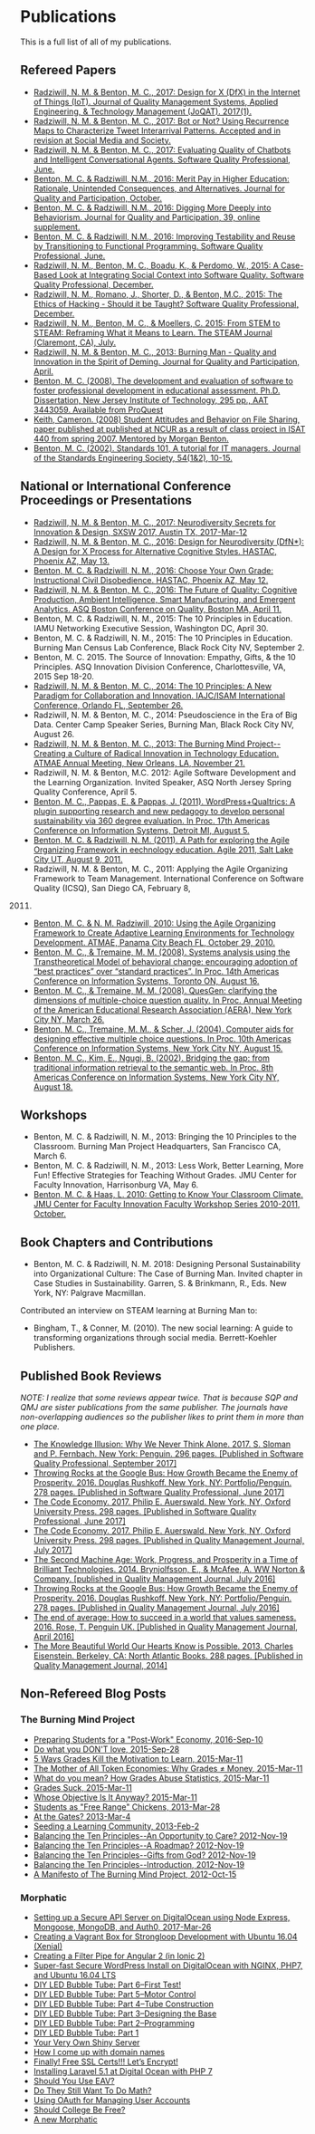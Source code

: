 # Publications

This is a full list of all of my publications.

## Refereed Papers

* [Radziwill, N. M. & Benton, M. C., 2017: Design for X (DfX) in the Internet of Things (IoT). Journal of Quality Management Systems, Applied Engineering, & Technology Management (JoQAT). 2017(1).](https://github.com/morphatic/isat-portfolio/raw/master/supporting_materials/publications/2017--QMS--DfXForIoT.pdf)
* [Radziwill, N. M. & Benton, M. C., 2017: Bot or Not? Using Recurrence Maps to Characterize Tweet Interarrival Patterns. Accepted and in revision at Social Media and Society.](https://github.com/morphatic/isat-portfolio/raw/master/supporting_materials/publications/2016--arXiv--BotOrNot.pdf)
* [Radziwill, N. M. & Benton, M. C., 2017: Evaluating Quality of Chatbots and Intelligent Conversational Agents. Software Quality Professional, June.](https://github.com/morphatic/isat-portfolio/raw/master/supporting_materials/publications/2017--SQP--QualityOfChatBots.pdf)
* [Benton, M. C. & Radziwill, N.M., 2016: Merit Pay in Higher Education: Rationale, Unintended Consequences, and Alternatives. Journal for Quality and Participation, October.](https://github.com/morphatic/isat-portfolio/raw/master/supporting_materials/publications/2016--JQP--MeritPayInHigherEd.pdf)
* [Benton, M. C. & Radziwill, N.M., 2016: Digging More Deeply into Behaviorism. Journal for Quality and Participation, 39, online supplement.](https://github.com/morphatic/isat-portfolio/raw/master/supporting_materials/publications/2016--JQP--DiggingDeeperIntoBehaviorism.pdf)
* [Benton, M. C. & Radziwill, N.M., 2016: Improving Testability and Reuse by Transitioning to Functional Programming. Software Quality Professional, June.](https://github.com/morphatic/isat-portfolio/raw/master/supporting_materials/publications/2016--SQP--TransitionToFunctionalProgramming.pdf)
* [Radziwill, N. M., Benton, M. C., Boadu, K., & Perdomo, W., 2015: A Case-Based Look at Integrating Social Context into Software Quality. Software Quality Professional, December.](https://github.com/morphatic/isat-portfolio/raw/master/supporting_materials/publications/2015--SQP--SocialContextInSoftwareQuality.pdf)
* [Radziwill, N. M., Romano, J., Shorter, D., & Benton, M.C., 2015: The Ethics of Hacking - Should it be Taught? Software Quality Professional, December.](https://github.com/morphatic/isat-portfolio/raw/master/supporting_materials/publications/2015--SQP--ShouldHackingBeTaught.pdf)
* [Radziwill, N. M., Benton, M. C., & Moellers, C. 2015: From STEM to STEAM: Reframing What it Means to Learn. The STEAM Journal (Claremont, CA), July.](https://github.com/morphatic/isat-portfolio/raw/master/supporting_materials/publications/2015--STEAM--FromSTEMtoSTEAM.pdf)
* [Radziwill, N. M. & Benton, M. C., 2013: Burning Man - Quality and Innovation in the Spirit of Deming. Journal for Quality and Participation, April.](https://github.com/morphatic/isat-portfolio/raw/master/supporting_materials/publications/2013--JQP--DemingAndBurningMan.pdf)
* [Benton, M. C. (2008). The development and evaluation of software to foster professional development in educational assessment. Ph.D. Dissertation, New Jersey Institute of Technology, 295 pp., AAT 3443059. Available from ProQuest](http://gradworks.umi.com/34/43/3443059.html.)
* [Keith, Cameron. (2008) Student Attitudes and Behavior on File Sharing, paper published at published at NCUR as a result of class project in ISAT 440 from spring 2007. Mentored by Morgan Benton.](https://github.com/morphatic/isat-portfolio/raw/master/supporting_materials/publications/2008--NCUR--StudentAttitudesOnFileSharing.pdf)
* [Benton, M. C. (2002). Standards 101, A tutorial for IT managers. Journal of the Standards Engineering Society, 54(1&2), 10-15.](https://github.com/morphatic/isat-portfolio/raw/master/supporting_materials/publications/2002-Benton-Standards101.pdf)

## National or International Conference Proceedings or Presentations

* [Radziwill, N. M. & Benton, M. C., 2017: Neurodiversity Secrets for Innovation & Design, SXSW 2017, Austin TX, 2017-Mar-12](https://github.com/morphatic/isat-portfolio/raw/master/supporting_materials/publications/2017--SXSW--NeurodiversitySecrets.pdf)
* [Radziwill, N. M. & Benton, M. C., 2016: Design for Neurodiversity (DfN*): A Design for X Process for Alternative Cognitive Styles. HASTAC, Phoenix AZ, May 13.](https://github.com/morphatic/isat-portfolio/raw/master/supporting_materials/publications/2016--HASTAC--DesignForNeurodiversity.pdf)
* [Benton, M. C. & Radziwill, N. M., 2016: Choose Your Own Grade: Instructional Civil Disobedience. HASTAC, Phoenix AZ, May 12.](https://github.com/morphatic/isat-portfolio/raw/master/supporting_materials/publications/2016--HASTAC--CYOG.pdf)
* [Radziwill, N. M. & Benton, M. C., 2016: The Future of Quality: Cognitive Production, Ambient Intelligence, Smart Manufacturing, and Emergent Analytics. ASQ Boston Conference on Quality, Boston MA, April 11.](https://github.com/morphatic/isat-portfolio/raw/master/supporting_materials/publications/2016--ASQ--FutureOfQuality.pdf)
* Benton, M. C. & Radziwill, N. M., 2015: The 10 Principles in Education. IAMU Networking Executive Session, Washington DC, April 30.
* Benton, M. C. & Radziwill, N. M., 2015: The 10 Principles in Education. Burning Man Census Lab Conference, Black Rock City NV, September 2.
* Benton, M. C. 2015. The Source of Innovation: Empathy, Gifts, & the 10 Principles. ASQ Innovation Division Conference, Charlottesville, VA, 2015 Sep 18-20.
* [Radziwill, N. M. & Benton, M. C., 2014: The 10 Principles: A New Paradigm for Collaboration and Innovation. IAJC/ISAM International Conference, Orlando FL, September 26.](https://github.com/morphatic/isat-portfolio/raw/master/supporting_materials/misc/2014--IAJC-ISAM--10PrinciplesANewParadigm.pdf)
* Radziwill, N. M. &amp; Benton, M. C., 2014: Pseudoscience in the Era of Big Data. Center Camp
Speaker Series, Burning Man, Black Rock City NV, August 26.
* [Radziwill, N. M. & Benton, M. C., 2013: The Burning Mind Project--Creating a Culture of Radical Innovation in Technology Education. ATMAE Annual Meeting, New Orleans, LA, November 21.](https://github.com/morphatic/isat-portfolio/raw/master/supporting_materials/misc/2013--ATMAE--BurningMindProject.pdf)
* Radziwill, N. M. &amp; Benton, M.C. 2012: Agile Software Development and the Learning
Organization. Invited Speaker, ASQ North Jersey Spring Quality Conference, April 5.
* [Benton, M. C., Pappas, E. & Pappas, J. (2011). WordPress+Qualtrics: A plugin supporting research and new pedagogy to develop personal sustainability via 360 degree evaluation. In Proc. 17th Americas Conference on Information Systems, Detroit MI, August 5.](https://github.com/morphatic/isat-portfolio/raw/master/supporting_materials/publications/2011--AMCIS--Wordpress%2BQualtrics.pdf)
* [Benton, M. C. & Radziwill, N. M. (2011). A Path for exploring the Agile Organizing Framework in eechnology education. Agile 2011, Salt Lake City UT, August 9, 2011.](https://github.com/morphatic/isat-portfolio/raw/master/supporting_materials/publications/2011--Agile2011--AgileOrganizingFramework.pdf)
* Radziwill, N. M. &amp; Benton, M. C., 2011: Applying the Agile Organizing Framework to Team
Management. International Conference on Software Quality (ICSQ), San Diego CA, February 8,
2011.
* [Benton, M. C. & N. M. Radziwill, 2010: Using the Agile Organizing Framework to Create Adaptive Learning Environments for Technology Development. ATMAE, Panama City Beach FL, October 29, 2010.](https://github.com/morphatic/isat-portfolio/raw/master/supporting_materials/misc/2010--ATMAE--AgileOrganizingFramework.pdf)
* [Benton, M. C., & Tremaine, M. M. (2008). Systems analysis using the Transtheoretical Model of behavioral change: encouraging adoption of “best practices” over “standard practices”. In Proc. 14th Americas Conference on Information Systems, Toronto ON, August 16.](https://github.com/morphatic/isat-portfolio/raw/master/supporting_materials/publications/2008--AMCIS--SysAnalWTranstheoreticalModel.pdf)
* [Benton, M. C., & Tremaine, M. M. (2008). QuesGen: clarifying the dimensions of multiple-choice question quality. In Proc. Annual Meeting of the American Educational Research Association (AERA), New York City NY, March 26.](https://github.com/morphatic/isat-portfolio/raw/master/supporting_materials/publications/2008--AERA--ClarifyingDimensionsOfMCQQuality.pdf)
* [Benton, M. C., Tremaine, M. M., & Scher, J. (2004). Computer aids for designing effective multiple choice questions. In Proc. 10th Americas Conference on Information Systems, New York City NY, August 15.](https://github.com/morphatic/isat-portfolio/raw/master/supporting_materials/publications/2004--AMCIS--ComputerAidsForMCQs.pdf)
* [Benton, M. C., Kim, E., Ngugi, B. (2002). Bridging the gap: from traditional information retrieval to the semantic web. In Proc. 8th Americas Conference on Information Systems, New York City NY, August 18.](https://github.com/morphatic/isat-portfolio/raw/master/supporting_materials/publications/2002--AMCIS--InfoRetrieval2SematicWeb.pdf)

## Workshops

* Benton, M. C. & Radziwill, N. M., 2013: Bringing the 10 Principles to the Classroom. Burning Man Project Headquarters, San Francisco CA, March 6.
* Benton, M. C. & Radziwill, N. M., 2013: Less Work, Better Learning, More Fun! Effective Strategies for Teaching Without Grades. JMU Center for Faculty Innovation, Harrisonburg VA, May 6.
* [Benton, M. C. & Haas, L. 2010: Getting to Know Your Classroom Climate. JMU Center for Faculty Innovation Faculty Workshop Series 2010-2011, October.](https://github.com/morphatic/isat-portfolio/raw/master/supporting_materials/misc/2010--CFI--WorkshopClassroomClimate.pdf)

## Book Chapters and Contributions

* Benton, M. C. &amp; Radziwill, N. M. 2018: Designing Personal Sustainability into Organizational
Culture: The Case of Burning Man. Invited chapter in Case Studies in Sustainability. Garren, S. &amp;
Brinkmann, R., Eds. New York, NY: Palgrave Macmillan.

Contributed an interview on STEAM learning at Burning Man to:

* Bingham, T., &amp; Conner, M. (2010). The new social learning: A guide to transforming organizations
through social media. Berrett-Koehler Publishers.

## Published Book Reviews

_NOTE: I realize that some reviews appear twice. That is because SQP and QMJ are sister publications from the same publisher. The journals have non-overlapping audiences so the publisher likes to print them in more than one place._

* [The Knowledge Illusion: Why We Never Think Alone. 2017. S. Sloman and P. Fernbach. New York: Penguin. 296 pages. [Published in Software Quality Professional, September 2017]](https://github.com/morphatic/isat-portfolio/raw/master/supporting_materials/publications/2017--SQP--KnowledgeIllusionReview.pdf)
* [Throwing Rocks at the Google Bus: How Growth Became the Enemy of Prosperity. 2016. Douglas Rushkoff. New York, NY: Portfolio/Penguin. 278 pages. [Published in Software Quality Professional, June 2017]](https://github.com/morphatic/isat-portfolio/raw/master/supporting_materials/publications/2017--SQP--CodeEconomyReview.pdf)
* [The Code Economy. 2017. Philip E. Auerswald. New York, NY, Oxford University Press. 298 pages. [Published in Software Quality Professional, June 2017]](https://github.com/morphatic/isat-portfolio/raw/master/supporting_materials/publications/2017--SQP--CodeEconomyReview.pdf)
* [The Code Economy. 2017. Philip E. Auerswald. New York, NY, Oxford University Press. 298 pages. [Published in Quality Management Journal, July 2017]](https://github.com/morphatic/isat-portfolio/raw/master/supporting_materials/publications/2017--QMJ--CodeEconomyReview.pdf)
* [The Second Machine Age: Work, Progress, and Prosperity in a Time of Brilliant Technologies. 2014. Brynjolfsson, E., & McAfee, A. WW Norton & Company. [published in Quality Management Journal, July 2016]](https://github.com/morphatic/isat-portfolio/raw/master/supporting_materials/publications/2016--QMJ--SecondMachineAgeReview.pdf)
* [Throwing Rocks at the Google Bus: How Growth Became the Enemy of Prosperity. 2016. Douglas Rushkoff. New York, NY: Portfolio/Penguin. 278 pages. [Published in Quality Management Journal, July 2016]](https://github.com/morphatic/isat-portfolio/raw/master/supporting_materials/publications/2016--QMJ--GoogleBusReview.pdf)
* [The end of average: How to succeed in a world that values sameness. 2016. Rose, T. Penguin UK. [Published in Quality Management Journal, April 2016]](https://github.com/morphatic/isat-portfolio/raw/master/supporting_materials/publications/2016--QMJ--EndOfAverageReview.pdf)
* [The More Beautiful World Our Hearts Know is Possible. 2013. Charles Eisenstein. Berkeley, CA: North Atlantic Books. 288 pages. [Published in Quality Management Journal, 2014]](https://github.com/morphatic/isat-portfolio/raw/master/supporting_materials/publications/2014--QMJ--MoreBeautifulWorldReview.pdf)

## Non-Refereed Blog Posts

### The Burning Mind Project

* [Preparing Students for a "Post-Work" Economy, 2016-Sep-10](http://www.burningmindproject.org/2016/09/10/preparing-students-for-a-post-work-economy/)
* [Do what you DON'T love, 2015-Sep-28](http://www.burningmindproject.org/2015/09/28/do-what-you-dont-love/)
* [5 Ways Grades Kill the Motivation to Learn, 2015-Mar-11](http://www.burningmindproject.org/2015/03/11/5-ways-grades-kill-the-motivation-to-learn/)
* [The Mother of All Token Economies: Why Grades ≠ Money, 2015-Mar-11](http://www.burningmindproject.org/2015/03/11/the-mother-of-all-token-economies-why-grades-%e2%89%a0-money/)
* [What do you mean? How Grades Abuse Statistics, 2015-Mar-11](http://www.burningmindproject.org/2015/03/11/what-do-you-mean-how-grades-abuse-statistics/)
* [Grades Suck, 2015-Mar-11](http://www.burningmindproject.org/2015/03/11/grades-suck/)
* [Whose Objective Is It Anyway? 2015-Mar-11](http://www.burningmindproject.org/2015/03/11/whose-objective-is-it-anyway/)
* [Students as "Free Range" Chickens, 2013-Mar-28](http://www.burningmindproject.org/2013/03/28/students-as-free-range-chickens/)
* [At the Gates? 2013-Mar-4](http://www.burningmindproject.org/2013/03/04/at-the-gates/)
* [Seeding a Learning Community, 2013-Feb-2](http://www.burningmindproject.org/2013/02/02/seeding-a-learning-community/)
* [Balancing the Ten Principles--An Opportunity to Care? 2012-Nov-19](http://www.burningmindproject.org/2012/11/19/balancing-the-ten-principles-an-opportunity-to-care/)
* [Balancing the Ten Principles--A Roadmap? 2012-Nov-19](http://www.burningmindproject.org/2012/11/19/balancing-the-ten-principles-a-roadmap/)
* [Balancing the Ten Principles--Gifts from God? 2012-Nov-19](http://www.burningmindproject.org/2012/11/19/balancing-the-ten-principles-gifts-from-god/)
* [Balancing the Ten Principles--Introduction, 2012-Nov-19](http://www.burningmindproject.org/2012/11/19/balancing-the-ten-principles-introduction/)
* [A Manifesto of The Burning Mind Project, 2012-Oct-15](http://www.burningmindproject.org/2012/10/05/manifestito/)

### Morphatic

* [Setting up a Secure API Server on DigitalOcean using Node Express, Mongoose, MongoDB, and Auth0, 2017-Mar-26](http://www.morphatic.com/2017/03/26/setting-up-a-secure-api-server-on-digitalocean-using-node-express-mongoose-mongodb-and-auth0/)
* [Creating a Vagrant Box for Strongloop Development with Ubuntu 16.04 (Xenial)](http://www.morphatic.com/2016/10/05/creating-a-vagrant-box-for-strongloop-development-with-ubuntu-16-04-xenial/)
* [Creating a Filter Pipe for Angular 2 (in Ionic 2)](http://www.morphatic.com/2016/06/23/creating-a-filter-pipe-for-angular-2-in-ionic-2/)
* [Super-fast Secure WordPress Install on DigitalOcean with NGINX, PHP7, and Ubuntu 16.04 LTS](http://www.morphatic.com/2016/05/21/super-fast-secure-wordpress-install-on-digitalocean-with-nginx-php7-and-ubuntu-16-04-lts/)
* [DIY LED Bubble Tube: Part 6–First Test!](http://www.morphatic.com/2016/04/27/diy-led-bubble-tube-part-6-first-test/)
* [DIY LED Bubble Tube: Part 5–Motor Control](http://www.morphatic.com/2016/04/21/diy-led-bubble-tube-part-5-motor-control/)
* [DIY LED Bubble Tube: Part 4–Tube Construction](http://www.morphatic.com/2016/04/15/diy-led-bubble-tube-part-4-tube-construction/)
* [DIY LED Bubble Tube: Part 3–Designing the Base](http://www.morphatic.com/2016/03/27/diy-led-bubble-tube-part-3-designing-the-base/)
* [DIY LED Bubble Tube: Part 2–Programming](http://www.morphatic.com/2016/03/27/diy-led-bubble-tube-part-2-programming/)
* [DIY LED Bubble Tube: Part 1](http://www.morphatic.com/2016/02/24/diy-led-bubble-tube-part-1/)
* [Your Very Own Shiny Server](http://www.morphatic.com/2015/12/08/your-very-own-shiny-server/)
* [How I come up with domain names](http://www.morphatic.com/2015/12/01/how-i-come-up-with-domain-names/)
* [Finally! Free SSL Certs!!! Let’s Encrypt!](http://www.morphatic.com/2015/12/01/finally-free-ssl-certs-lets-encrypt/)
* [Installing Laravel 5.1 at Digital Ocean with PHP 7](http://www.morphatic.com/2015/11/24/installing-laravel-5-1-at-digital-ocean-with-php-7/)
* [Should You Use EAV?](http://www.morphatic.com/2015/11/11/should-you-use-eav/)
* [Do They Still Want To Do Math?](http://www.morphatic.com/2015/11/02/do-they-still-want-to-do-math/)
* [Using OAuth for Managing User Accounts](http://www.morphatic.com/2015/10/30/using-oauth-for-managing-user-accounts/)
* [Should College Be Free?](http://www.morphatic.com/2015/10/18/should-college-be-free/)
* [A new Morphatic](http://www.morphatic.com/2015/10/18/a-new-morphatic/)